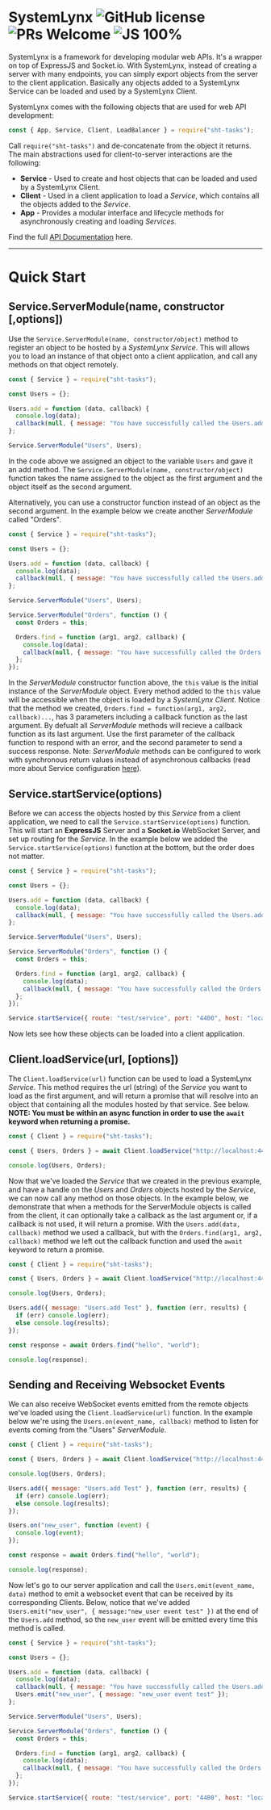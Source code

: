# SystemLynx ![GitHub license](https://img.shields.io/badge/license-MIT-blue.svg) ![PRs Welcome](https://img.shields.io/badge/PRs-welcome-blue.svg) ![JS 100%](https://img.shields.io/badge/JavaScript-100%25-green)

SystemLynx is a framework for developing modular web APIs. It's a wrapper on top of ExpressJS and Socket.io. With SystemLynx, instead of creating a server with many endpoints, you can simply export objects from the server to the client application. Basically any objects added to a SystemLynx Service can be loaded and used by a SystemLynx Client.

SystemLynx comes with the following objects that are used for web API development:

```javascript
const { App, Service, Client, LoadBalancer } = require("sht-tasks");
```

Call `require("sht-tasks")` and de-concatenate from the object it returns. The main abstractions used for client-to-server interactions are the following:

- **Service** - Used to create and host objects that can be loaded and used by a SystemLynx Client.
- **Client** - Used in a client application to load a _Service_, which contains all the objects added to the _Service_.
- **App** - Provides a modular interface and lifecycle methods for asynchronously creating and loading _Services_.

Find the full [API Documentation](https://github.com/Odion100/SystemLynx/blob/tasksjs2.0/API.md#tasksjs-api-documentation) here.

---

# Quick Start

## Service.ServerModule(name, constructor [,options])

Use the `Service.ServerModule(name, constructor/object)` method to register an object to be hosted by a _SystemLynx Service_. This will allows you to load an instance of that object onto a client application, and call any methods on that object remotely.

```javascript
const { Service } = require("sht-tasks");

const Users = {};

Users.add = function (data, callback) {
  console.log(data);
  callback(null, { message: "You have successfully called the Users.add method" });
};

Service.ServerModule("Users", Users);
```

In the code above we assigned an object to the variable `Users` and gave it an add method. The `Service.ServerModule(name, constructor/object)` function takes the name assigned to the object as the first argument and the object itself as the second argument.

Alternatively, you can use a constructor function instead of an object as the second argument. In the example below we create another _ServerModule_ called
"Orders".

```javascript
const { Service } = require("sht-tasks");

const Users = {};

Users.add = function (data, callback) {
  console.log(data);
  callback(null, { message: "You have successfully called the Users.add method" });
};

Service.ServerModule("Users", Users);

Service.ServerModule("Orders", function () {
  const Orders = this;

  Orders.find = function (arg1, arg2, callback) {
    console.log(data);
    callback(null, { message: "You have successfully called the Orders.find method" });
  };
});
```

In the _ServerModule_ constructor function above, the `this` value is the initial instance of the _ServerModule_ object. Every method added to the `this` value will be accessible when the object is loaded by a _SystemLynx Client_. Notice that the method we created, `Orders.find = function(arg1, arg2, callback)...`, has 3 parameters including a callback function as the last argument. By defualt all _ServerModule_ methods will recieve a callback function as its last argument. Use the first parameter of the callback function to respond with an error, and the second parameter to send a success response. Note: _ServerModule_ methods can be configured to work with synchronous return values instead of asynchronous callbacks (read more about Service configuration [here](https://github.com/Odion100/SystemLynx/blob/tasksjs2.0/API.md#apploadserviceurl)).

## Service.startService(options)

Before we can access the objects hosted by this _Service_ from a client application, we need to call the `Service.startService(options)` function. This will start an **ExpressJS** Server and a **Socket.io** WebSocket Server, and set up routing for the _Service_. In the example below we added the `Service.startService(options)` function at the bottom, but the order does not matter.

```javascript
const { Service } = require("sht-tasks");

const Users = {};

Users.add = function (data, callback) {
  console.log(data);
  callback(null, { message: "You have successfully called the Users.add method" });
};

Service.ServerModule("Users", Users);

Service.ServerModule("Orders", function () {
  const Orders = this;

  Orders.find = function (arg1, arg2, callback) {
    console.log(data);
    callback(null, { message: "You have successfully called the Orders.find method" });
  };
});

Service.startService({ route: "test/service", port: "4400", host: "localhost" });
```

Now lets see how these objects can be loaded into a client application.

## Client.loadService(url, [options])

The `Client.loadService(url)` function can be used to load a SystemLynx _Service_. This method requires the url (string) of the _Service_ you want to load as the first argument, and will return a promise that will resolve into an object that containing all the modules hosted by that service. See below. **NOTE: You must be within an async function in order to use the `await` keyword when returning a promise.**

```javascript
const { Client } = require("sht-tasks");

const { Users, Orders } = await Client.loadService("http://localhost:4400/test/service");

console.log(Users, Orders);
```

Now that we've loaded the _Service_ that we created in the previous example, and have a handle on the _Users_ and _Orders_ objects hosted by the _Service_, we can now call any method on those objects. In the example below, we demonstrate that when a methods for the ServerModule objects is called from the client, it can optionally take a callback as the last argument or, if a callback is not used, it will return a promise. With the `Users.add(data, callback)` method we used a callback, but with the `Orders.find(arg1, arg2, callback)` method we left out the callback function and used the `await` keyword to return a promise.

```javascript
const { Client } = require("sht-tasks");

const { Users, Orders } = await Client.loadService("http://localhost:4400/test/service");

console.log(Users, Orders);

Users.add({ message: "Users.add Test" }, function (err, results) {
  if (err) console.log(err);
  else console.log(results);
});

const response = await Orders.find("hello", "world");

console.log(response);
```

## Sending and Receiving Websocket Events

We can also receive WebSocket events emitted from the remote objects we've loaded using the `Client.loadService(url)` function. In the example below we're using the `Users.on(event_name, callback)` method to listen for events coming from the "Users" _ServerModule_.

```javascript
const { Client } = require("sht-tasks");

const { Users, Orders } = await Client.loadService("http://localhost:4400/test/service");

console.log(Users, Orders);

Users.add({ message: "Users.add Test" }, function (err, results) {
  if (err) console.log(err);
  else console.log(results);
});

Users.on("new_user", function (event) {
  console.log(event);
});

const response = await Orders.find("hello", "world");

console.log(response);
```

Now let's go to our server application and call the `Users.emit(event_name, data)` method to emit a websocket event that can be received by its corresponding Clients. Below, notice that we've added `Users.emit("new_user", { message:"new_user event test" })` at the end of the `Users.add` method, so the `new_user` event will be emitted every time this method is called.

```javascript
const { Service } = require("sht-tasks");

const Users = {};

Users.add = function (data, callback) {
  console.log(data);
  callback(null, { message: "You have successfully called the Users.add method" });
  Users.emit("new_user", { message: "new_user event test" });
};

Service.ServerModule("Users", Users);

Service.ServerModule("Orders", function () {
  const Orders = this;

  Orders.find = function (arg1, arg2, callback) {
    console.log(data);
    callback(null, { message: "You have successfully called the Orders.find method" });
  };
});

Service.startService({ route: "test/service", port: "4400", host: "localhost" });
```
